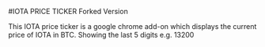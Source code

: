 #IOTA PRICE TICKER Forked Version

This IOTA price ticker is a google chrome add-on which displays
the current price of IOTA in BTC. Showing the last 5 digits
e.g. 13200

